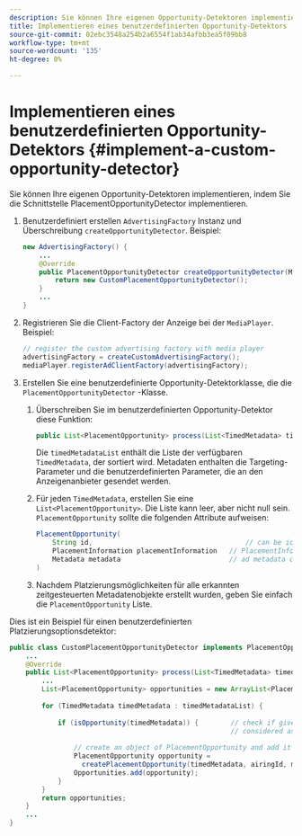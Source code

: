 ```yaml
---
description: Sie können Ihre eigenen Opportunity-Detektoren implementieren, indem Sie die Schnittstelle PlacementOpportunityDetector implementieren.
title: Implementieren eines benutzerdefinierten Opportunity-Detektors
source-git-commit: 02ebc3548a254b2a6554f1ab34afbb3ea5f09bb8
workflow-type: tm+mt
source-wordcount: '135'
ht-degree: 0%

---
```


# Implementieren eines benutzerdefinierten Opportunity-Detektors {#implement-a-custom-opportunity-detector}

Sie können Ihre eigenen Opportunity-Detektoren implementieren, indem Sie die Schnittstelle PlacementOpportunityDetector implementieren.

1. Benutzerdefiniert erstellen `AdvertisingFactory` Instanz und Überschreibung `createOpportunityDetector`. Beispiel:

   ```java
   new AdvertisingFactory() { 
       ... 
       @Override 
       public PlacementOpportunityDetector createOpportunityDetector(MediaPlayerItem item) { 
           return new CustomPlacementOpportunityDetector(); 
       } 
       ... 
   }
   ```

1. Registrieren Sie die Client-Factory der Anzeige bei der `MediaPlayer`. Beispiel:

   ```java
   // register the custom advertising factory with media player 
   advertisingFactory = createCustomAdvertisingFactory(); 
   mediaPlayer.registerAdClientFactory(advertisingFactory);
   ```

1. Erstellen Sie eine benutzerdefinierte Opportunity-Detektorklasse, die die `PlacementOpportunityDetector` -Klasse.
   1. Überschreiben Sie im benutzerdefinierten Opportunity-Detektor diese Funktion:

      ```java
      public List<PlacementOpportunity> process(List<TimedMetadata> timedMetadataList, Metadata metadata)
      ```

      Die `timedMetadataList` enthält die Liste der verfügbaren `TimedMetadata`, der sortiert wird. Metadaten enthalten die Targeting-Parameter und die benutzerdefinierten Parameter, die an den Anzeigenanbieter gesendet werden.

   1. Für jeden `TimedMetadata`, erstellen Sie eine `List<PlacementOpportunity>`. Die Liste kann leer, aber nicht null sein. `PlacementOpportunity` sollte die folgenden Attribute aufweisen:

      ```java
      PlacementOpportunity( 
          String id,                                      // can be id from timedMetadata 
          PlacementInformation placementInformation   // PlacementInformation object containing Type, time, duration 
          Metadata metadata                           // ad metadata containing targeting params sent to the ad provider 
      )
      ```

   1. Nachdem Platzierungsmöglichkeiten für alle erkannten zeitgesteuerten Metadatenobjekte erstellt wurden, geben Sie einfach die `PlacementOpportunity` Liste.

Dies ist ein Beispiel für einen benutzerdefinierten Platzierungsoptionsdetektor:

```java
public class CustomPlacementOpportunityDetector implements PlacementOpportunityDetector { 
    ... 
    @Override 
    public List<PlacementOpportunity> process(List<TimedMetadata> timedMetadataList, Metadata metadata) { 
        ... 
        List<PlacementOpportunity> opportunities = new ArrayList<PlacementOpportunity>(); 
 
        for (TimedMetadata timedMetadata : timedMetadataList) { 
 
            if (isOpportunity(timedMetadata)) {        // check if given timedMetadata should be  
                                                       // considered as an opportunity 
 
                // create an object of PlacementOpportunity and add it to the opportunities list 
                PlacementOpportunity opportunity =  
                  createPlacementOpportunity(timedMetadata, airingId, metadata); 
                Opportunities.add(opportunity); 
            } 
        } 
        return opportunities; 
    }    
    ... 
} 
```
